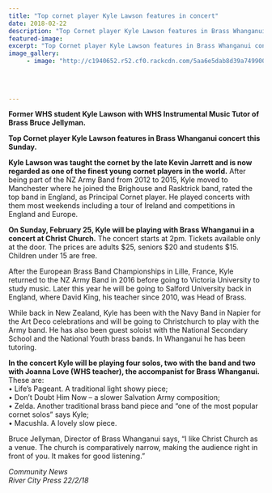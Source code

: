 ```yaml
---
title: "Top cornet player Kyle Lawson features in concert"
date: 2018-02-22
description: "Top Cornet player Kyle Lawson features in Brass Whanganui concert this Sunday..."
featured-image: 
excerpt: "Top Cornet player Kyle Lawson features in Brass Whanganui concert this Sunday."
image_gallery:
	 - image: "http://c1940652.r52.cf0.rackcdn.com/5aa6e5dab8d39a7499000b3b/Kyle-Lawson-CARDcornet-soloist-chron-24-feb.jpg"
	
	
	
	
---
```


<p><strong>Former WHS student Kyle Lawson with WHS Instrumental Music Tutor of Brass Bruce Jellyman.</strong></p>
<p><strong></strong><strong>Top Cornet player Kyle Lawson features in Brass Whanganui concert this Sunday.</strong></p>
<p><strong>Kyle Lawson was taught the cornet by the late Kevin Jarrett and is now regarded as one of the finest young cornet players in the world.</strong> After being part of the NZ Army Band from 2012 to 2015, Kyle moved to Manchester where he joined the Brighouse and Rasktrick band, rated the top band in England, as Principal Cornet player. He played concerts with them most weekends including a tour of Ireland and c<span class="text_exposed_show">ompetitions in England and Europe.<br /></span></p>
<p><span class="text_exposed_show"><strong>On Sunday, February 25, Kyle will be playing with Brass Whanganui in a concert at Christ Church.</strong> The concert starts at 2pm. Tickets available only at the door. The prices are adults $25, seniors $20 and students $15. Children under 15 are free.&nbsp;<br /></span></p>
<p><span class="text_exposed_show">After the European Brass Band Championships in Lille, France, Kyle returned to the NZ Army Band in 2016 before going to Victoria University to study music. Later this year he will be going to Salford University back in England, where David King, his teacher since 2010, was Head of Brass.<br /></span></p>
<p><span class="text_exposed_show">While back in New Zealand, Kyle has been with the Navy Band in Napier for the Art Deco celebrations and will be going to Christchurch to play with the Army band. He has also been guest soloist with the National Secondary School and the National Youth brass bands. In Whanganui he has been tutoring.<br /></span></p>
<p><span class="text_exposed_show"><strong>In the concert Kyle will be playing four solos, two with the band and two with Joanna Love (WHS teacher), the accompanist for Brass Whanganui.</strong> These are:<br />&bull; Life&rsquo;s Pageant. A traditional light showy piece;<br />&bull; Don&rsquo;t Doubt Him Now &ndash; a slower Salvation Army composition;<br />&bull; Zelda. Another traditional brass band piece and &ldquo;one of the most popular cornet solos&rdquo; says Kyle;<br />&bull; Macushla. A lovely slow piece.<br /></span></p>
<p><span class="text_exposed_show">Bruce Jellyman, Director of Brass Whanganui says, &ldquo;I like Christ Church as a venue. The church is comparatively narrow, making the audience right in front of you. It makes for good listening.&rdquo;</span></p>
<p><em>Community News</em><br /><em>River City Press 22/2/18</em></p>

